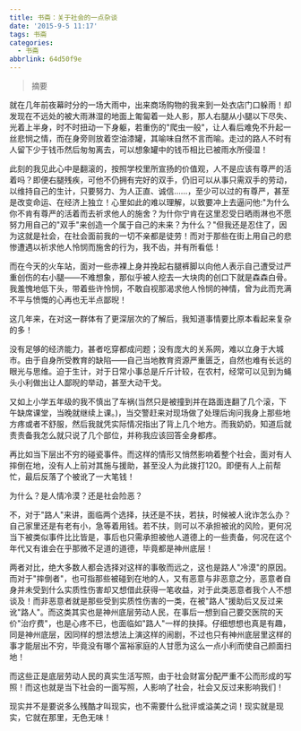 ```yaml
---
title: 书斋：关于社会的一点杂谈
date: '2015-9-5 11:17'
tags: 书斋
categories:
  - 书斋
abbrlink: 64d50f9e
---
```


>摘要
<!--more-->

就在几年前夜幕时分的一场大雨中，出来商场购物的我来到一处衣店门口躲雨！却发现在不远处的被大雨淋湿的地面上匍匐着一处人影，那人右腿从小腿以下尽失、光着上半身，时不时扭动一下身躯，若重伤的"爬虫一般"，让人看后难免不升起一丝悲悯之情，而在身旁则放着空油漆罐，其喻味自然不言而喻。走过的路人不时有人留下少于钱币然后匆匆离去，可以想象罐中的钱币相比已被雨水所侵湿！

此刻的我见此心中是翻滚的，按照学校里所宣扬的价值观，人不是应该有尊严的活着吗？即便右腿残疾，可他不仍拥有完好的双手，仍旧可以从事只需双手的劳动，以维持自己的生计，只要努力、为人正直、诚信……，至少可以过的有尊严，甚至是改变命运、在经济上独立！心里如此的难以理解，以致要冲上去逼问他:"为什么你不肯有尊严的活着而去祈求他人的施舍？为什你宁肯在这里忍受日晒雨淋也不愿努力用自己的"双手"来创造一个属于自己的未来？为什么？"但我还是忍住了，因为这就是社会，在社会面前我的一切不亲都是徒劳！而对于那些在街上用自己的悲惨遭遇以祈求他人怜悯而施舍的行为，我不齿，并有所看低！

而在今天的火车站，面对一些赤裸上身并挽起右腿裤脚以向他人表示自己遭受过严重创伤的右小腿——不难想象，那似乎被人挖去一大块肉的创口下就是森森白骨。我羞愧地低下头，带着些许怜悯，不敢自视那渴求他人怜悯的神情，曾为此而充满不平与愤慨的心再也无半点鄙晲！

这几年来，在对这一群体有了更深层次的了解后，我知道事情要比原本看起来复杂的多！

没有足够的经济能力，甚者吃穿都成问题；没有庞大的关系网，难以立身于大城市。由于自身所受教育的缺陷——自己当地教育资源严重匮乏，自然也难有长远的眼光与思维。迫于生计，对于日常小事总是斤斤计较，在农村，经常可以见到为蝇头小利做出让人鄙晲的举动，甚至大动干戈。

又如上小学五年级的我不慎出了车祸(当然只是被撞到并在路面连翻了几个滚，下午缺席课堂，当晚就继续上课。)，当交警赶来对现场做了处理后询问我身上那些地方疼或者不舒服，然后我就凭实际情况指出了背上几个地方。而我奶奶，知道后就责责备我怎么就只说了几个部位，并称我应该回答全身都疼。

再比如当下层出不穷的碰瓷事件。而这样的情形又悄然影响着整个社会，面对有人摔倒在地，没有人上前对其施与援助，甚至没人为此拨打120。即便有人上前帮忙，最后反落了个被讹了一大笔钱！

为什么？是人情冷漠？还是社会险恶？

不，对于"路人"来讲，面临两个选择，扶还是不扶，若扶，时候被人讹诈怎么办？自己家里还是有老有小，急等着用钱。若不扶，则可以不承担被讹的风险，更何况当下被类似事件比比皆是，事后也只需承担被他人道德上的一些责备，何况在这个年代又有谁会在乎那微不足道的道德，毕竟都是神州底层！

两者对比，绝大多数人都会选择对这样的事敬而远之，这也是路人"冷漠"的原因。
而对于"摔倒者"，也可指那些被碰到在地的人，又有恶意与非恶意之分，恶意者自身并未受到什么实质性伤害却又想借此获得一笔收益，对于此类恶意者我个人不想谈及！而非恶意者就是那些受到实质性伤害的一类，在被"路人"援助后又反过来讹"路人"。而这类其实也是神州底层劳动人民，在事后一想到自己要交医院的天价"治疗费"，也是心疼不已，也面临如"路人"一样的抉择。仔细想想也真是有趣，同是神州底层，因同样的想法想法上演这样的闹剧，不过也只有神州底层里这样的事才能层出不穷，毕竟没有哪个富裕家庭的人甘愿为这么一点小利而使自己颜面扫地！

而这些正是底层劳动人民的真实生活写照，由于社会财富分配严重不公而形成的写照！而这也就是当下社会的一面写照，人影响了社会，社会又反过来影响我们！

现实并不是要说多么残酷才叫现实，也不需要什么批评或溢美之词！现实就是现实，它就在那里，无色无味！
